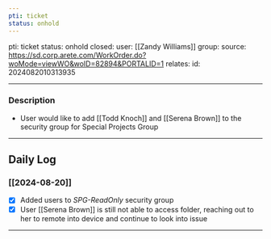 ```yaml
---
pti: ticket
status: onhold
---
```

pti: ticket 
status: onhold
closed: 
user: [[Zandy Williams]]
group: 
source: https://sd.corp.arete.com/WorkOrder.do?woMode=viewWO&woID=82894&PORTALID=1
relates: 
id: 2024082010313935

---
### Description
- User would like to add [[Todd Knoch]] and [[Serena Brown]] to the security group for Special Projects Group
---
## Daily Log
### [[2024-08-20]]
- [x] Added users to *SPG-ReadOnly* security group
- [x] User [[Serena Brown]] is still not able to access folder, reaching out to her to remote into device and continue to look into issue
---





